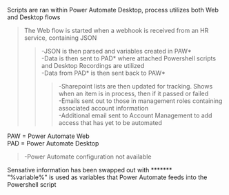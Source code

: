 Scripts are ran within Power Automate Desktop, process utilizes both Web and Desktop flows <br/>

>The Web flow is started when a webhook is received from an HR service, containing JSON<br/>
>>-JSON is then parsed and variables created in PAW*<br/>
>>-Data is then sent to PAD* where attached Powershell scripts and Desktop Recordings are utilized<br/>
>>-Data from PAD* is then sent back to PAW*<br/>
>>>-Sharepoint lists are then updated for tracking. Shows when an item is in process, then if it passed or failed<br/>
-Emails sent out to those in management roles containing associated account information<br/>
-Additional email sent to Account Management to add access that has yet to be automated<br/>

PAW = Power Automate Web<br/>
PAD = Power Automate Desktop<br/>
>-Power Automate configuration not available<br/>
<p>Sensative information has been swapped out with *******<br/>
"%variable%" is used as variables that Power Automate feeds into the Powershell script <br/><p/>
